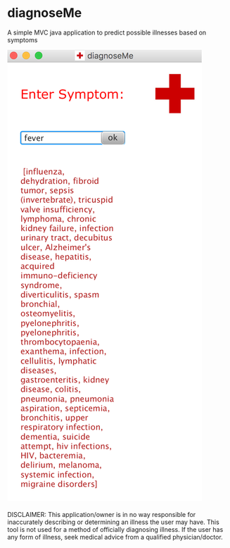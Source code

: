 # diagnoseMe

A simple MVC java application to predict possible illnesses based on symptoms 

![Alt text](/sample.png?raw=true "Sample pic")


####
DISCLAIMER: This application/owner is in no way responsible for inaccurately describing or determining an illness the user may have. This tool is not used for a method of officially diagnosing illness. If the user has any form of illness, seek medical advice from a qualified physician/doctor. 

